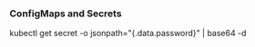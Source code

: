 ### ConfigMaps and Secrets

kubectl get secret <name-of-secret> -o jsonpath="{.data.password}" | base64 -d


